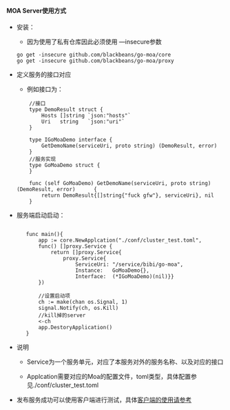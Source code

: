 #### MOA Server使用方式

* 安装：
    - 因为使用了私有仓库因此必须使用 —insecure参数
    
    ```
    go get -insecure github.com/blackbeans/go-moa/core
    go get -insecure github.com/blackbeans/go-moa/proxy
    ```

* 定义服务的接口对应
    - 例如接口为：

    ```goalng
        //接口
        type DemoResult struct {
            Hosts []string `json:"hosts"`
            Uri   string   `json:"uri"`
        }
        
        type IGoMoaDemo interface {
            GetDemoName(serviceUri, proto string) (DemoResult, error)
        }
        //服务实现
        type GoMoaDemo struct {
        }
        
        func (self GoMoaDemo) GetDemoName(serviceUri, proto string) (DemoResult, error)      {
            return DemoResult{[]string{"fuck gfw"}, serviceUri}, nil
        }

    ```

* 服务端启动启动：

     ```goalng

        func main(){
            app := core.NewApplcation("./conf/cluster_test.toml", 
            func() []proxy.Service {
                return []proxy.Service{
                    proxy.Service{
                        ServiceUri: "/service/bibi/go-moa",
                        Instance:   GoMoaDemo{},
                        Interface:  (*IGoMoaDemo)(nil)}}
            })
        
            //设置启动项
            ch := make(chan os.Signal, 1)
            signal.Notify(ch, os.Kill)
            //kill掉的server
            <-ch
            app.DestoryApplication()
        }

    ```

* 说明
    - Service为一个服务单元，对应了本服务对外的服务名称、以及对应的接口

    - Applcation需要对应的Moa的配置文件，toml类型，具体配置参见./conf/cluster_test.toml
* 发布服务成功可以使用客户端进行测试，具体[客户端的使用请参考](http://github.com/blackbeans/go-moa-client/blob/master/README.md)

